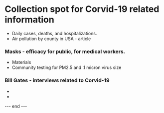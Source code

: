 # Collection spot for Corvid-19 related information  

 * Daily cases, deaths, and hospitalizations.  
 * Air pollution by county in USA - article  
 
 
### Masks - efficacy for public, for medical workers.  

 * Materials  
 * Community testing for PM2.5 and .1 micron virus size  
 
### Bill Gates - interviews related to Corvid-19  

 *  
 *   
 
--- end ---   

